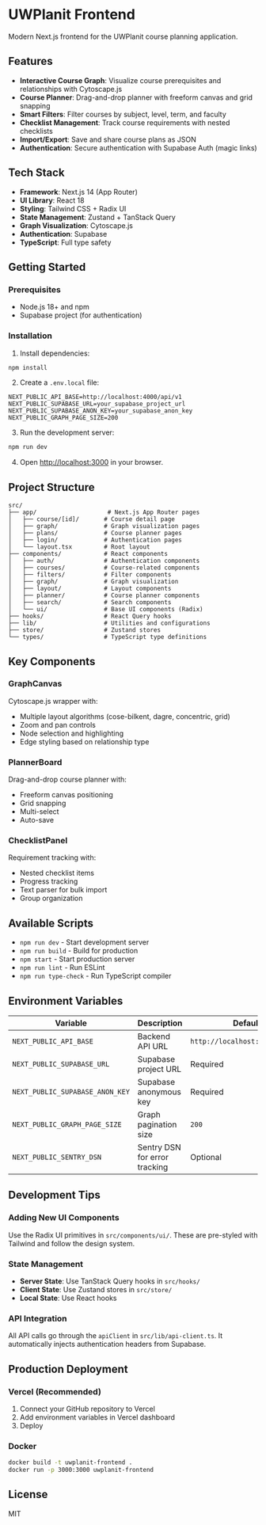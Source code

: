 # UWPlanit Frontend

Modern Next.js frontend for the UWPlanit course planning application.

## Features

- **Interactive Course Graph**: Visualize course prerequisites and relationships with Cytoscape.js
- **Course Planner**: Drag-and-drop planner with freeform canvas and grid snapping
- **Smart Filters**: Filter courses by subject, level, term, and faculty
- **Checklist Management**: Track course requirements with nested checklists
- **Import/Export**: Save and share course plans as JSON
- **Authentication**: Secure authentication with Supabase Auth (magic links)

## Tech Stack

- **Framework**: Next.js 14 (App Router)
- **UI Library**: React 18
- **Styling**: Tailwind CSS + Radix UI
- **State Management**: Zustand + TanStack Query
- **Graph Visualization**: Cytoscape.js
- **Authentication**: Supabase
- **TypeScript**: Full type safety

## Getting Started

### Prerequisites

- Node.js 18+ and npm
- Supabase project (for authentication)

### Installation

1. Install dependencies:
```bash
npm install
```

2. Create a `.env.local` file:
```env
NEXT_PUBLIC_API_BASE=http://localhost:4000/api/v1
NEXT_PUBLIC_SUPABASE_URL=your_supabase_project_url
NEXT_PUBLIC_SUPABASE_ANON_KEY=your_supabase_anon_key
NEXT_PUBLIC_GRAPH_PAGE_SIZE=200
```

3. Run the development server:
```bash
npm run dev
```

4. Open [http://localhost:3000](http://localhost:3000) in your browser.

## Project Structure

```
src/
├── app/                    # Next.js App Router pages
│   ├── course/[id]/       # Course detail page
│   ├── graph/             # Graph visualization pages
│   ├── plans/             # Course planner pages
│   ├── login/             # Authentication pages
│   └── layout.tsx         # Root layout
├── components/            # React components
│   ├── auth/              # Authentication components
│   ├── courses/           # Course-related components
│   ├── filters/           # Filter components
│   ├── graph/             # Graph visualization
│   ├── layout/            # Layout components
│   ├── planner/           # Course planner components
│   ├── search/            # Search components
│   └── ui/                # Base UI components (Radix)
├── hooks/                 # React Query hooks
├── lib/                   # Utilities and configurations
├── store/                 # Zustand stores
└── types/                 # TypeScript type definitions
```

## Key Components

### GraphCanvas
Cytoscape.js wrapper with:
- Multiple layout algorithms (cose-bilkent, dagre, concentric, grid)
- Zoom and pan controls
- Node selection and highlighting
- Edge styling based on relationship type

### PlannerBoard
Drag-and-drop course planner with:
- Freeform canvas positioning
- Grid snapping
- Multi-select
- Auto-save

### ChecklistPanel
Requirement tracking with:
- Nested checklist items
- Progress tracking
- Text parser for bulk import
- Group organization

## Available Scripts

- `npm run dev` - Start development server
- `npm run build` - Build for production
- `npm start` - Start production server
- `npm run lint` - Run ESLint
- `npm run type-check` - Run TypeScript compiler

## Environment Variables

| Variable | Description | Default |
|----------|-------------|---------|
| `NEXT_PUBLIC_API_BASE` | Backend API URL | `http://localhost:4000/api/v1` |
| `NEXT_PUBLIC_SUPABASE_URL` | Supabase project URL | Required |
| `NEXT_PUBLIC_SUPABASE_ANON_KEY` | Supabase anonymous key | Required |
| `NEXT_PUBLIC_GRAPH_PAGE_SIZE` | Graph pagination size | `200` |
| `NEXT_PUBLIC_SENTRY_DSN` | Sentry DSN for error tracking | Optional |

## Development Tips

### Adding New UI Components

Use the Radix UI primitives in `src/components/ui/`. These are pre-styled with Tailwind and follow the design system.

### State Management

- **Server State**: Use TanStack Query hooks in `src/hooks/`
- **Client State**: Use Zustand stores in `src/store/`
- **Local State**: Use React hooks

### API Integration

All API calls go through the `apiClient` in `src/lib/api-client.ts`. It automatically injects authentication headers from Supabase.

## Production Deployment

### Vercel (Recommended)

1. Connect your GitHub repository to Vercel
2. Add environment variables in Vercel dashboard
3. Deploy

### Docker

```bash
docker build -t uwplanit-frontend .
docker run -p 3000:3000 uwplanit-frontend
```

## License

MIT

